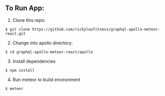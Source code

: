 ## To Run App:

1. Clone this repo:

```
$ git clone https://github.com/rickylaufitness/graphql-apollo-meteor-react.git
```

2. Change into apollo directory:

```
$ cd graphql-apollo-meteor-react/apollo
```

3. Install dependencies

```
$ npm install
```

4. Run meteor to build environment

```
$ meteor
```
